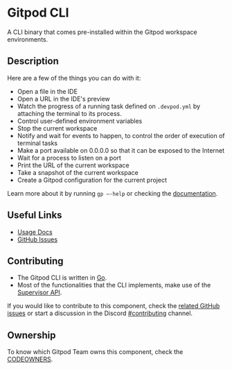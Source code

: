 # Gitpod CLI

A CLI binary that comes pre-installed within the Gitpod workspace environments.

## Description

Here are a few of the things you can do with it:

- Open a file in the IDE
- Open a URL in the IDE's preview
- Watch the progress of a running task defined on `.devpod.yml` by attaching the terminal to its process.
- Control user-defined environment variables
- Stop the current workspace
- Notify and wait for events to happen, to control the order of execution of terminal tasks
- Make a port available on 0.0.0.0 so that it can be exposed to the Internet
- Wait for a process to listen on a port
- Print the URL of the current workspace
- Take a snapshot of the current workspace
- Create a Gitpod configuration for the current project

Learn more about it by running `gp —-help` or checking the [documentation](https://www.devpod.io/docs/command-line-interface/).

## Useful Links

- [Usage Docs](https://www.devpod.io/docs/command-line-interface)
- [GitHub Issues](https://github.com/khulnasoft/devpod/labels/component%3A%20gp%20cli)

## Contributing

- The Gitpod CLI is written in [Go](https://go.dev/).
- Most of the functionalities that the CLI implements, make use of the [Supervisor API](https://github.com/khulnasoft/devpod/tree/main/components/supervisor-api).

If you would like to contribute to this component, check the [related GitHub issues](https://github.com/khulnasoft/devpod/labels/component%3A%20gp%20cli) or start a discussion in the Discord [#contributing](https://discord.com/channels/816244985187008514/885406100436951080) channel.

## Ownership

To know which Gitpod Team owns this component, check the [CODEOWNERS](https://github.com/khulnasoft/devpod/blob/main/.github/CODEOWNERS).

